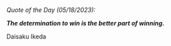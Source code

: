 *Quote of the Day (05/18/2023):*

_**The determination to win is the better part of winning.**_

Daisaku Ikeda